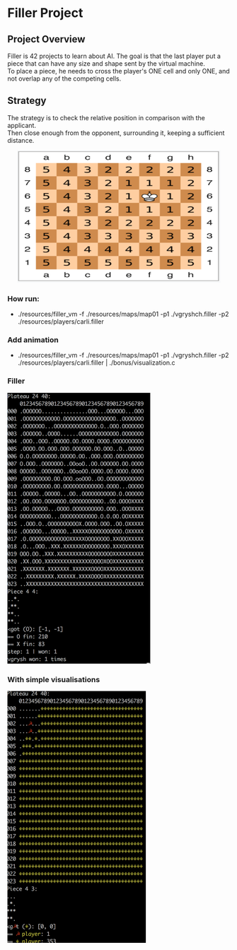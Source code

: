 # Filler Project

## Project Overview <br />
Filler is 42 projects to learn about AI. The goal is that the last player put a piece that can have any size and shape sent by the virtual machine.<br />
To place a piece, he needs to cross the player's ONE cell and only ONE, and not overlap any of the competing cells.<br />

## Strategy <br />
The strategy is to check the relative position in comparison with the applicant. <br />
Then close enough from the opponent, surrounding it, keeping a sufficient distance.<br />

<p align="center">
  <img width="460" height="300" src="./readme/pic1.png">
</p>

### How run:
 * ./resources/filler_vm -f ./resources/maps/map01  -p1 ./vgryshch.filler -p2 ./resources/players/carli.filler

### Add animation
 * ./resources/filler_vm -f ./resources/maps/map01  -p1 ./vgryshch.filler -p2 ./resources/players/carli.filler | ./bonus/visualization.c

### Filler
![filler](./readme/filler.gif)

### With simple visualisations
![filler](./readme/filler.visual.gif)

